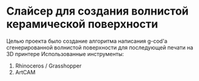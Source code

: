 # Слайсер для создания волнистой керамической поверхности
Целью проекта было создание алгоритма написания g-cod'a сгенерированной волнистой поверхности для последующей печати на 3D принтере
Использованные инструменты:
1. Rhinoceros / Grasshopper
2. ArtCAM
